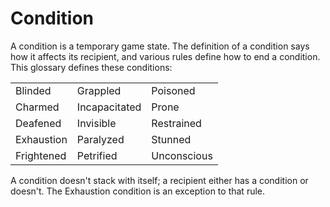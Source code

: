 # Condition

A condition is a temporary game state. The definition of a condition says how it affects its recipient, and various rules define how to end a condition. This glossary defines these conditions:

|            |               |             |
|------------|---------------|-------------|
| Blinded    | Grappled      | Poisoned    |
| Charmed    | Incapacitated | Prone       |
| Deafened   | Invisible     | Restrained  |
| Exhaustion | Paralyzed     | Stunned     |
| Frightened | Petrified     | Unconscious |

A condition doesn't stack with itself; a recipient either has a condition or doesn't. The Exhaustion condition is an exception to that rule.
